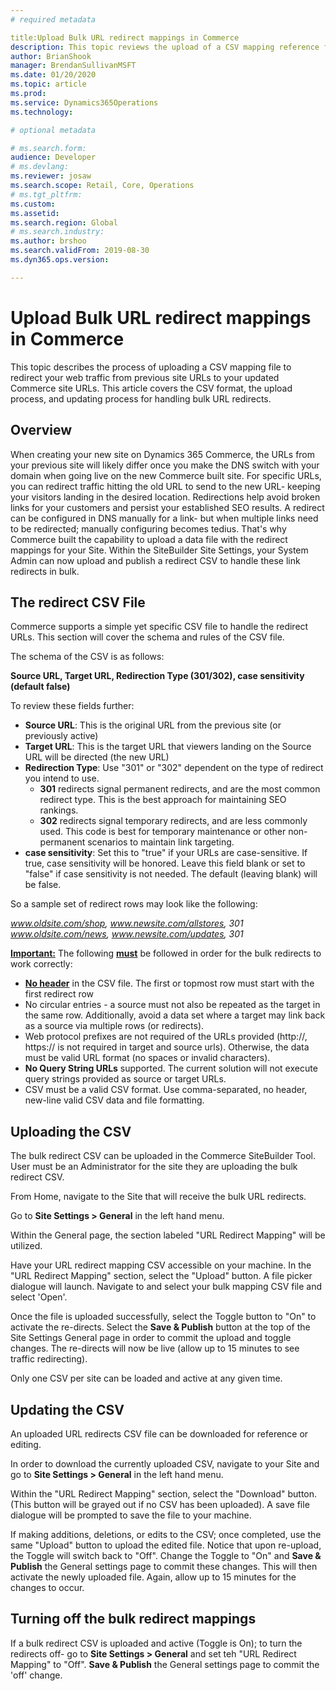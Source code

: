 ```yaml
---
# required metadata

title:Upload Bulk URL redirect mappings in Commerce 
description: This topic reviews the upload of a CSV mapping reference file to redirect URLs to new Commerce URLs.
author: BrianShook
manager: BrendanSullivanMSFT
ms.date: 01/20/2020
ms.topic: article
ms.prod: 
ms.service: Dynamics365Operations
ms.technology: 

# optional metadata

# ms.search.form: 
audience: Developer
# ms.devlang: 
ms.reviewer: josaw
ms.search.scope: Retail, Core, Operations
# ms.tgt_pltfrm: 
ms.custom: 
ms.assetid: 
ms.search.region: Global
# ms.search.industry: 
ms.author: brshoo
ms.search.validFrom: 2019-08-30
ms.dyn365.ops.version: 

---
```


# Upload Bulk URL redirect mappings in Commerce

This topic describes the process of uploading a CSV mapping file to redirect your web traffic from previous site URLs to your updated Commerce site URLs. This article covers the CSV format, the upload process, and updating process for handling bulk URL redirects.

## Overview
When creating your new site on Dynamics 365 Commerce, the URLs from your previous site will likely differ once you make the DNS switch with your domain when going live on the new Commerce built site. For specific URLs, you can redirect traffic hitting the old URL to send to the new URL- keeping your visitors landing in the desired location. Redirections help avoid broken links for your customers and persist your established SEO results. A redirect can be configured in DNS manually for a link- but when multiple links need to be redirected; manually configuring becomes tedius. That's why Commerce built the capability to upload a data file with the redirect mappings for your Site. Within the SiteBuilder Site Settings, your System Admin can now upload and publish a redirect CSV to handle these link redirects in bulk.

## The redirect CSV File
Commerce supports a simple yet specific CSV file to handle the redirect URLs. This section will cover the schema and rules of the CSV file. 

The schema of the CSV is as follows:

**Source URL, Target URL, Redirection Type (301/302), case sensitivity (default false)**

To review these fields further:

- **Source URL**: This is the original URL from the previous site (or previously active)
- **Target URL**: This is the target URL that viewers landing on the Source URL will be directed (the new URL)
- **Redirection Type**: Use "301" or "302" dependent on the type of redirect you intend to use. 
  - **301** redirects signal permanent redirects, and are the most common redirect type. This is the best approach for maintaining SEO rankings.
  - **302** redirects signal temporary redirects, and are less commonly used. This code is best for temporary maintenance or other non-permanent scenarios to maintain link targeting.
- **case sensitivity**: Set this to "true" if your URLs are case-sensitive. If true, case sensitivity will be honored. Leave this field blank or set to "false" if case sensitivity is not needed. The default (leaving blank) will be false.

So a sample set of redirect rows may look like the following:

*www.oldsite.com/shop, www.newsite.com/allstores, 301*
*www.oldsite.com/news, www.newsite.com/updates, 301*

**<u>Important:</u>** The following **<u>must</u>** be followed in order for the bulk redirects to work correctly:

- **<u>No header</u>** in the CSV file. The first or topmost row must start with the first redirect row
- No circular entries - a source must not also be repeated as the target in the same row. Additionally, avoid a data set where a target may link back as a source via multiple rows (or redirects).
- Web protocol prefixes are not required of the URLs provided (http://, https:// is not required in target and source urls). Otherwise, the data must be valid URL format (no spaces or invalid characters).
- **No Query String URLs** supported. The current solution will not execute query strings provided as source or target URLs.
- CSV must be a valid CSV format. Use comma-separated, no header, new-line valid CSV data and file formatting.

## Uploading the CSV

The bulk redirect CSV can be uploaded in the Commerce SiteBuilder Tool. User must be an Administrator for the site they are uploading the bulk redirect CSV. 

From Home, navigate to the Site that will receive the bulk URL redirects.

Go to **Site Settings > General** in the left hand menu.

Within the General page, the section labeled "URL Redirect Mapping" will be utilized.

Have your URL redirect mapping CSV accessible on your machine. In the "URL Redirect Mapping" section, select the "Upload" button. A file picker dialogue will launch. Navigate to and select your bulk mapping CSV file and select 'Open'.

Once the file is uploaded successfully, select the Toggle button to "On" to activate the re-directs. Select the **Save & Publish** button at the top of the Site Settings General page in order to commit the upload and toggle changes. The re-directs will now be live (allow up to 15 minutes to see traffic redirecting).

Only one CSV per site can be loaded and active at any given time.

## Updating the CSV

An uploaded URL redirects CSV file can be downloaded for reference or editing.

In order to download the currently uploaded CSV, navigate to your Site and go to **Site Settings > General** in the left hand menu.

Within the "URL Redirect Mapping" section, select the "Download" button. (This button will be grayed out if no CSV has been uploaded). A save file dialogue will be prompted to save the file to your machine.

If making additions, deletions, or edits to the CSV; once completed, use the same "Upload" button to upload the edited file. Notice that upon re-upload, the Toggle will switch back to "Off".  Change the Toggle to "On" and **Save & Publish** the General settings page to commit these changes. This will then activate the newly uploaded file. Again, allow up to 15 minutes for the changes to occur. 

## Turning off the bulk redirect mappings

If a bulk redirect CSV is uploaded and active (Toggle is On); to turn the redirects off- go to **Site Settings > General** and set teh "URL Redirect Mapping" to "Off". **Save & Publish** the General settings page to commit the 'off' change.